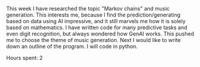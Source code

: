 This week I have researched the topic "Markov chains" and music generation. This interests me, because I find the prediction/generating based on data using AI impressive, and it still marvels me how it is solely based on mathematics. I have written code for many predictive tasks and even digit recognition, but always wondered how GenAI works. This pushed me to choose the theme of music generation. Next I would like to write down an outline of the program. I will code in python.

Hours spent: 2
